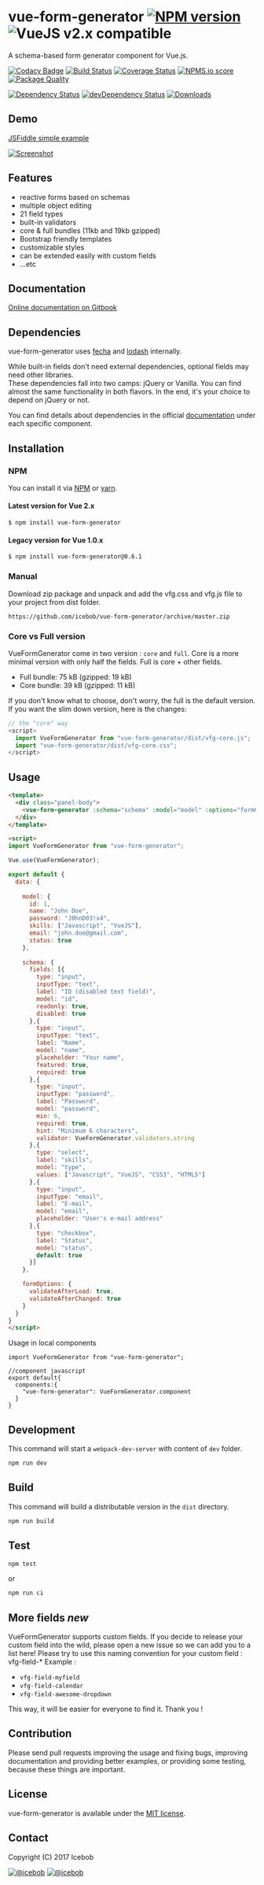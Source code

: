 # vue-form-generator [![NPM version](https://img.shields.io/npm/v/vue-form-generator.svg)](https://www.npmjs.com/package/vue-form-generator) ![VueJS v2.x compatible](https://img.shields.io/badge/vue%202.x-compatible-green.svg)
A schema-based form generator component for Vue.js.

[![Codacy Badge](https://api.codacy.com/project/badge/Grade/912039aa815e40de8315032519aa7e6c)](https://www.codacy.com/app/mereg-norbert/vue-form-generator?utm_source=github.com&amp;utm_medium=referral&amp;utm_content=icebob/vue-form-generator&amp;utm_campaign=Badge_Grade)
[![Build Status](https://travis-ci.org/icebob/vue-form-generator.svg?branch=master)](https://travis-ci.org/icebob/vue-form-generator)
[![Coverage Status](https://coveralls.io/repos/github/icebob/vue-form-generator/badge.svg?branch=master)](https://coveralls.io/github/icebob/vue-form-generator?branch=master)
[![NPMS.io score](https://badges.npms.io/vue-form-generator.svg)]()
[![Package Quality](http://npm.packagequality.com/shield/vue-form-generator.svg)](http://packagequality.com/#?package=vue-form-generator)

[![Dependency Status](https://david-dm.org/icebob/vue-form-generator.svg)](https://david-dm.org/icebob/vue-form-generator)
[![devDependency Status](https://david-dm.org/icebob/vue-form-generator/dev-status.svg)](https://david-dm.org/icebob/vue-form-generator#info=devDependencies)
[![Downloads](https://img.shields.io/npm/dt/vue-form-generator.svg)](https://www.npmjs.com/package/vue-form-generator)

## Demo
[JSFiddle simple example](https://jsfiddle.net/icebob/0mg1v81e/)

[![Screenshot](https://icebob.gitbooks.io/vueformgenerator/content/assets/vfg-example1.png)](https://jsfiddle.net/icebob/0mg1v81e/)

## Features
- reactive forms based on schemas
- multiple object editing
- 21 field types
- built-in validators
- core & full bundles (11kb and 19kb gzipped)
- Bootstrap friendly templates
- customizable styles
- can be extended easily with custom fields
- ...etc

## Documentation
[Online documentation on Gitbook](https://icebob.gitbooks.io/vueformgenerator/content/)

## Dependencies
vue-form-generator uses [fecha](https://github.com/taylorhakes/fecha) and [lodash](https://lodash.com/) internally.

While built-in fields don't need external dependencies, optional fields may need other libraries.  
These dependencies fall into two camps: jQuery or Vanilla. You can find almost the same functionality in both flavors.
In the end, it's your choice to depend on jQuery or not.

You can find details about dependencies in the official [documentation](https://icebob.gitbooks.io/vueformgenerator/content/) under each specific component.

## Installation
### NPM
You can install it via [NPM](http://npmjs.org/) or [yarn](https://yarnpkg.com/).

#### Latest version for Vue 2.x
```
$ npm install vue-form-generator
```

#### Legacy version for Vue 1.0.x
```
$ npm install vue-form-generator@0.6.1
```

### Manual
Download zip package and unpack and add the vfg.css and vfg.js file to your project from dist folder.
```
https://github.com/icebob/vue-form-generator/archive/master.zip
```

### Core vs Full version

VueFormGenerator come in two version : `core` and `full`.
Core is a more minimal version with only half the fields.
Full is core + other fields.

* Full bundle: 75 kB (gzipped: 19 kB)
* Core bundle: 39 kB (gzipped: 11 kB)

If you don't know what to choose, don't worry, the full is the default version.  
If you want the slim down version, here is the changes:

```js
// the "core" way
<script>
  import VueFormGenerator from "vue-form-generator/dist/vfg-core.js";
  import "vue-form-generator/dist/vfg-core.css";
</script>
```

## Usage
```html
<template>
  <div class="panel-body">
    <vue-form-generator :schema="schema" :model="model" :options="formOptions"></vue-form-generator>
  </div>
</template>

<script>
import VueFormGenerator from "vue-form-generator";

Vue.use(VueFormGenerator);

export default {
  data: {
  
    model: {             
      id: 1,
      name: "John Doe",
      password: "J0hnD03!x4",
      skills: ["Javascript", "VueJS"],
      email: "john.doe@gmail.com",
      status: true
    },
  
    schema: {
      fields: [{
        type: "input",
        inputType: "text",
        label: "ID (disabled text field)",
        model: "id",
        readonly: true,         
        disabled: true
      },{
        type: "input",
        inputType: "text",
        label: "Name",
        model: "name",
        placeholder: "Your name",
        featured: true,
        required: true
      },{
        type: "input",
        inputType: "password",
        label: "Password",
        model: "password",
        min: 6,
        required: true,
        hint: "Minimum 6 characters",
        validator: VueFormGenerator.validators.string
      },{
        type: "select",
        label: "skills",
        model: "type",      
        values: ["Javascript", "VueJS", "CSS3", "HTML5"]
      },{
        type: "input",
        inputType: "email",
        label: "E-mail",
        model: "email",
        placeholder: "User's e-mail address"
      },{
        type: "checkbox",
        label: "Status",
        model: "status",
        default: true
      }]
    },

    formOptions: {
      validateAfterLoad: true,
      validateAfterChanged: true
    }
  }
}
</script>
```

Usage in local components
```
import VueFormGenerator from "vue-form-generator";

//component javascript
export default{
  components:{
    "vue-form-generator": VueFormGenerator.component
  }
}
```
## Development
This command will start a `webpack-dev-server` with content of `dev` folder.
```bash
npm run dev
```

## Build
This command will build a distributable version in the `dist` directory.
```bash
npm run build
```

## Test
```bash
npm test
```
or 
```bash
npm run ci
```

## More fields *new*
VueFormGenerator supports custom fields. If you decide to release your custom field into the wild, please open a new issue so we can add you to a list here! Please try to use this naming convention for your custom field : vfg-field-* Example :

- `vfg-field-myfield`
- `vfg-field-calendar`
- `vfg-field-awesome-dropdown`

This way, it will be easier for everyone to find it. Thank you !

## Contribution
Please send pull requests improving the usage and fixing bugs, improving documentation and providing better examples, or providing some testing, because these things are important.

## License
vue-form-generator is available under the [MIT license](https://tldrlegal.com/license/mit-license).

## Contact

Copyright (C) 2017 Icebob

[![@icebob](https://img.shields.io/badge/github-icebob-green.svg)](https://github.com/icebob) [![@icebob](https://img.shields.io/badge/twitter-Icebobcsi-blue.svg)](https://twitter.com/Icebobcsi)